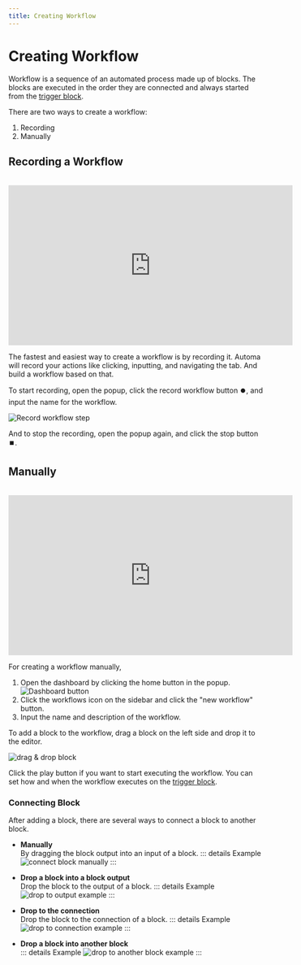 ```yaml
---
title: Creating Workflow
---
```


# Creating Workflow

Workflow is a sequence of an automated process made up of blocks. The blocks are executed in the order they are connected and always started from the [trigger block](/blocks/trigger.md).

There are two ways to create a workflow:
1. Recording
2. Manually

## Recording a Workflow
<br />
<iframe width="560" height="315" src="https://www.youtube.com/embed/NmRCgLtsPnY" title="YouTube video player" frameborder="0" allow="accelerometer; autoplay; clipboard-write; encrypted-media; gyroscope; picture-in-picture" allowfullscreen></iframe>

The fastest and easiest way to create a workflow is by recording it. Automa will record your actions like clicking, inputting, and navigating the tab. And build a workflow based on that.

To start recording, open the popup, click the record workflow button ⏺️, and input the name for the workflow.

![Record workflow step](https://res.cloudinary.com/chat-story/image/upload/v1645325160/automa/Record_workflow_step_s0s6ty.png)

And to stop the recording, open the popup again, and click the stop button ⏹️.

## Manually
<br />
<iframe width="560" height="315" src="https://www.youtube.com/embed/PmejVpMZxVg" title="YouTube video player" frameborder="0" allow="accelerometer; autoplay; clipboard-write; encrypted-media; gyroscope; picture-in-picture" allowfullscreen></iframe>

For creating a workflow manually,

1. Open the dashboard by clicking the home button in the popup.
![Dashboard button](https://res.cloudinary.com/chat-story/image/upload/v1642582384/automa/9D04VZtFgd_gdbojq.png)
2. Click the workflows icon on the sidebar and click the "new workflow" button.
3. Input the name and description of the workflow.

To add a block to the workflow, drag a block on the left side and drop it to the editor.

![drag & drop block](https://res.cloudinary.com/chat-story/image/upload/v1656731575/automa/editor-2_knsjec.gif)

Click the play button if you want to start executing the workflow. You can set how and when the workflow executes on the [trigger block](/blocks/trigger.md).

### Connecting Block
After adding a block, there are several ways to connect a block to another block. 

- **Manually** <br>
By dragging the block output into an input of a block.
::: details Example
![connect block manually](https://res.cloudinary.com/chat-story/image/upload/v1642573241/automa/connect-block-manual_krat5z.gif)
:::

- **Drop a block into a block output** <br>
Drop the block to the output of a block. 
::: details Example
![drop to output example](https://res.cloudinary.com/chat-story/image/upload/v1642573402/automa/connect-block-ouput_nn5nx7.gif)
:::

- **Drop to the connection** <br>
Drop the block to the connection of a block.
::: details Example
![drop to connection example](https://res.cloudinary.com/chat-story/image/upload/v1642573908/automa/connect-block-connection_kbon3v.gif)
:::

- **Drop a block into another block** <br>
::: details Example
![drop to another block example](https://res.cloudinary.com/chat-story/image/upload/v1656734189/automa/drop_in_a_block_zzrtaw.gif)
:::